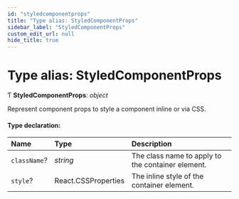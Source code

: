 ```yaml
---
id: "styledcomponentprops"
title: "Type alias: StyledComponentProps"
sidebar_label: "StyledComponentProps"
custom_edit_url: null
hide_title: true
---
```


# Type alias: StyledComponentProps

Ƭ **StyledComponentProps**: *object*

Represent component props to style a component inline or via CSS.

#### Type declaration:

Name | Type | Description |
:------ | :------ | :------ |
`className`? | *string* | The class name to apply to the container element.   |
`style`? | React.CSSProperties | The inline style of the container element.   |
